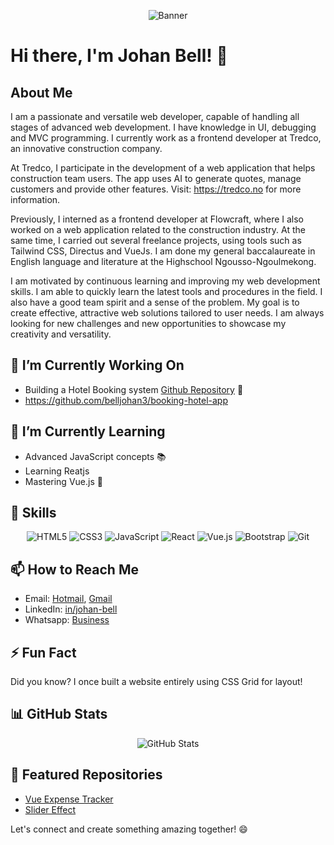 <!--
**belljohan3/belljohan3** is a ✨ _special_ ✨ repository because its `README.md` (this file) appears on your GitHub profile.

Here are some ideas to get you started:

- 🔭 I’m currently working on ...
- 🌱 I’m currently learning ...
- 👯 I’m looking to collaborate on ...
- 🤔 I’m looking for help with ...
- 💬 Ask me about ...
- 📫 How to reach me: ...
- 😄 Pronouns: ...
- ⚡ Fun fact: ...
-->

<!-- Banner Image -->
<p align="center">
  <img src="https://github.com/yourusername/yourusername/raw/main/banner.png" alt="Banner">
</p>

# Hi there, I'm Johan Bell! 👋

## About Me
I am a passionate and versatile web developer, capable of handling all stages of advanced web development. I have knowledge in UI, debugging and MVC programming. I currently work as a frontend developer at Tredco, an innovative construction company.

 At Tredco, I participate in the development of a web application that helps construction team users. The app uses AI to generate quotes, manage customers and provide other features. Visit: https://tredco.no for more information. 

Previously, I interned as a frontend developer at Flowcraft, where I also worked on a web application related to the construction industry. At the same time, I carried out several freelance projects, using tools such as Tailwind CSS, Directus and VueJs. I am done my general baccalaureate in English language and literature at the Highschool Ngousso-Ngoulmekong.

 I am motivated by continuous learning and improving my web development skills. I am able to quickly learn the latest tools and procedures in the field. I also have a good team spirit and a sense of the problem. My goal is to create effective, attractive web solutions tailored to user needs. I am always looking for new challenges and new opportunities to showcase my creativity and versatility.

## 🔭 I’m Currently Working On
- Building a Hotel Booking system [Github Repository](https://github.com/belljohan3/booking-hotel-app) 🚀
- https://github.com/belljohan3/booking-hotel-app

## 🌱 I’m Currently Learning
- Advanced JavaScript concepts 📚
- Learning Reatjs
- Mastering Vue.js 🚀

## 💼 Skills
<p align="center">
  <img src="https://img.shields.io/badge/HTML5-E34F26?logo=html5&logoColor=white" alt="HTML5">
  <img src="https://img.shields.io/badge/CSS3-1572B6?logo=css3&logoColor=white" alt="CSS3">
  <img src="https://img.shields.io/badge/JavaScript-F7DF1E?logo=javascript&logoColor=black" alt="JavaScript">
  <img src="https://img.shields.io/badge/React-61DAFB?logo=react&logoColor=black" alt="React">
  <img src="https://img.shields.io/badge/Vue.js-4FC08D?logo=vue.js&logoColor=white" alt="Vue.js">
  <img src="https://img.shields.io/badge/Bootstrap-563D7C?logo=bootstrap&logoColor=white" alt="Bootstrap">
  <img src="https://img.shields.io/badge/Git-F05032?logo=git&logoColor=white" alt="Git">
</p>

## 📫 How to Reach Me
- Email: [Hotmail](belljohan@hotmail.com), [Gmail](belljohan3@gmail.com)
- LinkedIn: [in/johan-bell](https://www.linkedin.com/in/johan-bell/)
- Whatsapp: [Business](https://wa.me/c/237654442399)

## ⚡ Fun Fact
Did you know? I once built a website entirely using CSS Grid for layout!

## 📊 GitHub Stats
<p align="center">
  <img src="https://github-readme-stats.vercel.app/api?username=belljohan3&show_icons=true&theme=radical" alt="GitHub Stats">
</p>

## 🌟 Featured Repositories
- [Vue Expense Tracker](https://github.com/belljohan3/vue-expense-tracker)
- [Slider Effect](https://github.com/belljohan3/slider-effect)

Let's connect and create something amazing together! 😄
